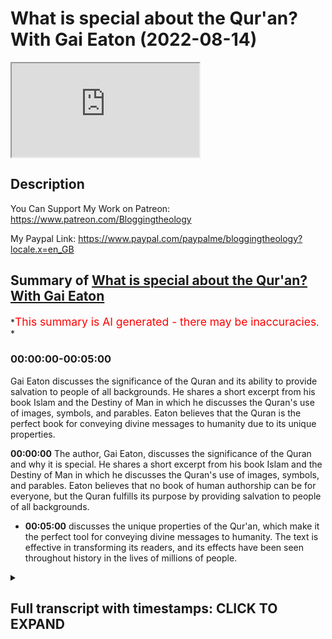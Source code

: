 # What is special about the Qur'an? With Gai Eaton (2022-08-14)

<iframe loading='lazy' allow='autoplay' src='https://www.youtube.com/embed/Osc1p4wW-v8'></iframe>

## Description

You Can Support My Work on Patreon:
<https://www.patreon.com/Bloggingtheology>

My Paypal Link:
<https://www.paypal.com/paypalme/bloggingtheology?locale.x=en_GB>

## Summary of [What is special about the Qur'an? With Gai Eaton](https://www.youtube.com/watch?v=Osc1p4wW-v8)

*<span style="color:red; font-size:125%">This summary is AI generated - there may be inaccuracies</span>. *

### <a onclick="modifyYTiframeseektime('0')">00:00:00-00:05:00</a>

Gai Eaton discusses the significance of the Quran and its ability to provide salvation to people of all backgrounds. He shares a short excerpt from his book Islam and the Destiny of Man in which he discusses the Quran's use of images, symbols, and parables. Eaton believes that the Quran is the perfect book for conveying divine messages to humanity due to its unique properties.

**<a onclick="modifyYTiframeseektime('0')">00:00:00</a>** The author, Gai Eaton, discusses the significance of the Quran and why it is special. He shares a short excerpt from his book Islam and the Destiny of Man in which he discusses the Quran's use of images, symbols, and parables. Eaton believes that no book of human authorship can be for everyone, but the Quran fulfills its purpose by providing salvation to people of all backgrounds.

* **<a onclick="modifyYTiframeseektime('300')">00:05:00</a>** discusses the unique properties of the Qur'an, which make it the perfect tool for conveying divine messages to humanity. The text is effective in transforming its readers, and its effects have been seen throughout history in the lives of millions of people.

<details><summary><h2>Full transcript with timestamps: CLICK TO EXPAND</h2></summary>

<a onclick="modifyYTiframeseektime('3')">0:00:03</a> In this video I just wanted to share with you
some words of someone who has been called the
<a onclick="modifyYTiframeseektime('8')">0:00:08</a> grandfather of British Islam his name is Gai Eaton
and he sadly passed away just a few years ago he
<a onclick="modifyYTiframeseektime('17')">0:00:17</a> was a Muslim for over 50 years at the time of
his death and he had a very distinguished career
<a onclick="modifyYTiframeseektime('22')">0:00:22</a> he was a British diplomat he was a consultant
at regent's park mosque here in London
<a onclick="modifyYTiframeseektime('28')">0:00:28</a> and he was above all for me and a superb writer
of the English language and he wrote some
<a onclick="modifyYTiframeseektime('35')">0:00:35</a> celebrated works which have had a profound effect
<a onclick="modifyYTiframeseektime('38')">0:00:38</a> on countless people particularly uh
English-speaking people who are not
<a onclick="modifyYTiframeseektime('42')">0:00:42</a> Muslims and has led many of them to embrace
Islam and perhaps his crowning work is this
<a onclick="modifyYTiframeseektime('50')">0:00:50</a> book called Islam and the destiny of man it
was one of the first books I ever read actually
<a onclick="modifyYTiframeseektime('56')">0:00:56</a> before I became a Muslim and it had a profound
impact on me and I do highly recommend it still.  
<a onclick="modifyYTiframeseektime('71')">0:01:11</a> I just want to read to you a short extract from
this book where he discusses the significance
<a onclick="modifyYTiframeseektime('77')">0:01:17</a> of the Quran why is it such a special book
and he gives his interpretation his views
<a onclick="modifyYTiframeseektime('83')">0:01:23</a> on this and I think what he has to say is very
very interesting so I want just to share with you
<a onclick="modifyYTiframeseektime('88')">0:01:28</a> some words from his book and he begins this
particular section on page 90 with some words
<a onclick="modifyYTiframeseektime('95')">0:01:35</a> in English from the Quran and he says and if all
the trees on earth were pens and the sea with
<a onclick="modifyYTiframeseektime('104')">0:01:44</a> seven seas added were ink yet the words of Allah
could not be exhausted that's the Quran 31 27
<a onclick="modifyYTiframeseektime('114')">0:01:54</a> and he continues for the Quran to contain more
than a thimble full of the message it must rely
<a onclick="modifyYTiframeseektime('122')">0:02:02</a> upon images symbols and parables which are wind
open windows onto a vast landscape of meaning
<a onclick="modifyYTiframeseektime('132')">0:02:12</a> but which are inevitably liable to
misinterpretation the Prophet's wives once
<a onclick="modifyYTiframeseektime('139')">0:02:19</a> asked him which of them would be the first
to die the one with the longest arm he said
<a onclick="modifyYTiframeseektime('146')">0:02:26</a> they set about measuring each other's arms with
great seriousness and not until long afterwards
<a onclick="modifyYTiframeseektime('153')">0:02:33</a> did they understand that he meant the one
who extended her arm furthest in acts of
<a onclick="modifyYTiframeseektime('159')">0:02:39</a> charity there have always been Muslims who like
the prophet's wives have taken figures of speech
<a onclick="modifyYTiframeseektime('167')">0:02:47</a> literally and others who have maintained that the
inner meaning of the text will be revealed to us
<a onclick="modifyYTiframeseektime('173')">0:02:53</a> only on the last day when the secrets of hearts
are exposed together with the secrets of the book
<a onclick="modifyYTiframeseektime('183')">0:03:03</a> others again have regarded the literal meaning
as a veil covering the majesty of the content
<a onclick="modifyYTiframeseektime('189')">0:03:09</a> and protecting it from profane eyes the disputes
which have arisen on this subject lead nowhere
<a onclick="modifyYTiframeseektime('198')">0:03:18</a> and are therefore of no consequence each man
must follow his way according to his nature
<a onclick="modifyYTiframeseektime('207')">0:03:27</a> but in whatever sense it may be understood
superficially or in depth a scripture
<a onclick="modifyYTiframeseektime('214')">0:03:34</a> such as the Quran provides a rope of
salvation for people of every kind
<a onclick="modifyYTiframeseektime('221')">0:03:41</a> the stupid as well as the intelligent and limited
interpretations do not diminish its efficacy
<a onclick="modifyYTiframeseektime('228')">0:03:48</a> provided they satisfy the
needs of particular souls
<a onclick="modifyYTiframeseektime('234')">0:03:54</a> no book of human authorship can be for everyone
but this is precisely the function of a revealed
<a onclick="modifyYTiframeseektime('242')">0:04:02</a> scripture and for this reason it cannot be read
in the way that works of human origin are read
<a onclick="modifyYTiframeseektime('250')">0:04:10</a> the sun and the moon are for everyone the
rain too but their action in relation to
<a onclick="modifyYTiframeseektime('257')">0:04:17</a> each individual is different and ultimately
to some they bring life and to some death
<a onclick="modifyYTiframeseektime('267')">0:04:27</a> it could be said that the quran
is like these natural phenomena
<a onclick="modifyYTiframeseektime('272')">0:04:32</a> but it would be more exact to say that they are
like the Quran they have one and the same author
<a onclick="modifyYTiframeseektime('279')">0:04:39</a> and are as it were illustrations
inserted between the pages of the book.  
<a onclick="modifyYTiframeseektime('287')">0:04:47</a> It is an article of faith in Islam
that the Quran is inimitable try as he
<a onclick="modifyYTiframeseektime('294')">0:04:54</a> may no man can write a paragraph which is
comparable with a verse of the revealed
<a onclick="modifyYTiframeseektime('300')">0:05:00</a> book this has little to do with the literary merit
of the text in fact a perfect work of literature
<a onclick="modifyYTiframeseektime('310')">0:05:10</a> could never be sacred precisely on account of
the adequacy of its language to its content
<a onclick="modifyYTiframeseektime('318')">0:05:18</a> no conjunction of words however excellent
could ever be adequate to a revealed content
<a onclick="modifyYTiframeseektime('326')">0:05:26</a> it is the efficacy of the words they're
transforming and saving power that is inevitable
<a onclick="modifyYTiframeseektime('335')">0:05:35</a> since no human being can provide others with
a rope of salvation made from strands of his
<a onclick="modifyYTiframeseektime('343')">0:05:43</a> own person and his own thoughts the quran set on
a shelf with other books has a function entirely
<a onclick="modifyYTiframeseektime('352')">0:05:52</a> different to theirs and exists in a different
dimension it moves an illiterate shepherd to tears
<a onclick="modifyYTiframeseektime('361')">0:06:01</a> when recited to him and it has shaped the lives
of millions of simple people over the course of 14
<a onclick="modifyYTiframeseektime('370')">0:06:10</a> centuries it has nourished some of the most
powerful intellects known to the human record
<a onclick="modifyYTiframeseektime('377')">0:06:17</a> it has stopped sophisticates in their tracks
and made saints of them and it has been the
<a onclick="modifyYTiframeseektime('384')">0:06:24</a> source of the most subtle philosophy and of
an art which expresses its deepest meaning
<a onclick="modifyYTiframeseektime('392')">0:06:32</a> in visual terms it has brought the wandering
tribes of mankind together in communities and
<a onclick="modifyYTiframeseektime('400')">0:06:40</a> civilizations upon which its imprint is is
apparent even to the most casual observer
<a onclick="modifyYTiframeseektime('409')">0:06:49</a> the Muslims regardless of race and national
identity the Muslim is unlike anyone
<a onclick="modifyYTiframeseektime('416')">0:06:56</a> else because he has undergone the impact
of the Quran and has been formed by it  
<a onclick="modifyYTiframeseektime('426')">0:07:06</a> other books are passive the reader
taking the initiative but revelation
<a onclick="modifyYTiframeseektime('432')">0:07:12</a> is an act a command from on high comparable
to a lightning flash which obeys no man's whim
<a onclick="modifyYTiframeseektime('443')">0:07:23</a> as such it acts upon those who are responsive
to it reminding them of their true function as
<a onclick="modifyYTiframeseektime('451')">0:07:31</a> vice regents of god on earth restoring to them the
use of faculties which have become atrophied like
<a onclick="modifyYTiframeseektime('460')">0:07:40</a> unused muscles and showing them not least by the
example of the prophet what they are meant to be
<a onclick="modifyYTiframeseektime('470')">0:07:50</a> to say this is to say that revelation within the
limits of what is possible in our fallen condition
<a onclick="modifyYTiframeseektime('478')">0:07:58</a> restores to us the condition of fitra
it gives back to the intelligence
<a onclick="modifyYTiframeseektime('486')">0:08:06</a> its lost capacity to perceive and to
comprehend supernatural truths gives back
<a onclick="modifyYTiframeseektime('494')">0:08:14</a> to the world its lost capacity to command the
warring factions of the soul and it gives back
<a onclick="modifyYTiframeseektime('503')">0:08:23</a> to sentiment its lost capacity to love God
and to love everything that reminds us of him  
<a onclick="modifyYTiframeseektime('514')">0:08:34</a> very powerful staring words there from
this book by Gai Eaton and the book is
<a onclick="modifyYTiframeseektime('519')">0:08:39</a> like this from beginning to end it's
the most extraordinary tour de force a
<a onclick="modifyYTiframeseektime('523')">0:08:43</a> one of the most beautiful books in the English
language about any religion I would argue
<a onclick="modifyYTiframeseektime('530')">0:08:50</a> there is again Islam and the
destiny of man, until next time.  

</details>
